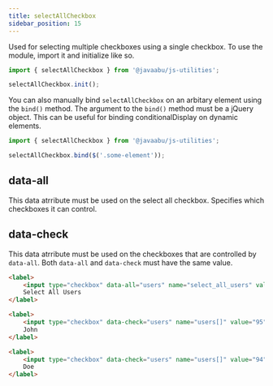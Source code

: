 ```yaml
---
title: selectAllCheckbox
sidebar_position: 15
---
```


Used for selecting multiple checkboxes using a single checkbox. To use the module, import it and initialize like so.

```javascript
import { selectAllCheckbox } from '@javaabu/js-utilities';

selectAllCheckbox.init();
```

You can also manually bind `selectAllCheckbox` on an arbitary element using the `bind()` method. The argument to the `bind()` method must be a jQuery object. This can be useful for binding conditionalDisplay on dynamic elements.

```javascript
import { selectAllCheckbox } from '@javaabu/js-utilities';

selectAllCheckbox.bind($('.some-element'));
```

## data-all

This data atrribute must be used on the select all checkbox. Specifies which checkboxes it can control. 

## data-check

This data atrribute must be used on the checkboxes that are controlled by `data-all`. Both `data-all` and `data-check` must have the same value.

```html
<label>
    <input type="checkbox" data-all="users" name="select_all_users" value="1">
    Select All Users
</label>

<label>
    <input type="checkbox" data-check="users" name="users[]" value="95">
    John
</label>

<label>
    <input type="checkbox" data-check="users" name="users[]" value="94">
    Doe
</label>
```

